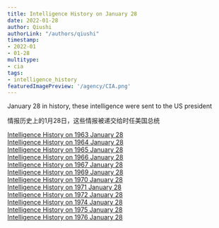 ```yaml
---
title: Intelligence History on January 28
date: 2022-01-28
author: Qiushi 
authorLink: "/authors/qiushi"
timestamp: 
- 2022-01
- 01-28
multitype: 
- cia
tags: 
- intelligence_history
featuredImagePreview: '/agency/CIA.png'
---
```



January 28 in history, these intelligence were sent to the US president

情报历史上的1月28日，这些情报被递交给时任美国总统

<!--more-->







[Intelligence History on 1963 January 28](/dailybrief/1963-01-28)   
[Intelligence History on 1964 January 28](/dailybrief/1964-01-28)   
[Intelligence History on 1965 January 28](/dailybrief/1965-01-28)   
[Intelligence History on 1966 January 28](/dailybrief/1966-01-28)   
[Intelligence History on 1967 January 28](/dailybrief/1967-01-28)   
[Intelligence History on 1969 January 28](/dailybrief/1969-01-28)   
[Intelligence History on 1970 January 28](/dailybrief/1970-01-28)   
[Intelligence History on 1971 January 28](/dailybrief/1971-01-28)   
[Intelligence History on 1972 January 28](/dailybrief/1972-01-28)   
[Intelligence History on 1974 January 28](/dailybrief/1974-01-28)   
[Intelligence History on 1975 January 28](/dailybrief/1975-01-28)   
[Intelligence History on 1976 January 28](/dailybrief/1976-01-28)   
